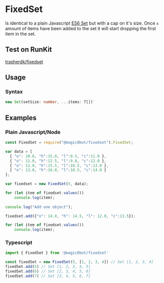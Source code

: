# FixedSet

Is identical to a plain Javascript [ES6 Set](https://developer.mozilla.org/en-US/docs/Web/JavaScript/Reference/Global_Objects/Set) but with a cap on it's size. Once `x` amount of items have been added to the set it will start dropping the first item in the set.

## Test on RunKit
[trasherdk/fixedset](https://runkit.com/trasherdk/fixedset)

## Usage

### Syntax

```typescript
new Set(setSize: number, ...items: T[])`
```

## Examples

### Plain Javascript/Node
```javascript
const FixedSet = require("@magic8bot/fixedset").FixedSet;

var data = [
  { "o": 10.0, "h":15.0, "l":9.5, "c":11.0 },
  { "o": 11.0, "h":12.5, "l":9.8, "c":12.0 },
  { "o": 12.0, "h":15.5, "l":10.5, "c":13.0 },
  { "o": 13.0, "h":16.0, "l":10.5, "c":14.0 }
];

var fixedset = new FixedSet(5, data);

for (let item of fixedset.values())
    console.log(item);
    
console.log("Add one object");

fixedset.add({"o": 14.0, "h": 14.5, "l": 12.0, "c":13.5});

for (let item of fixedset.values())
    console.log(item);
```
### Typescript
```typescript
import { FixedSet } from '@magic8bot/fixedset'

const fixedSet = new FixedSet(5, [1, 2, 3, 4]) // Set [1, 2, 3, 4]
fixedSet.add(5) // Set [1, 2, 3, 4, 5]
fixedSet.add(6) // Set [2, 3, 4, 5, 6]
fixedSet.add(7) // Set [3, 4, 5, 6, 7]
```
